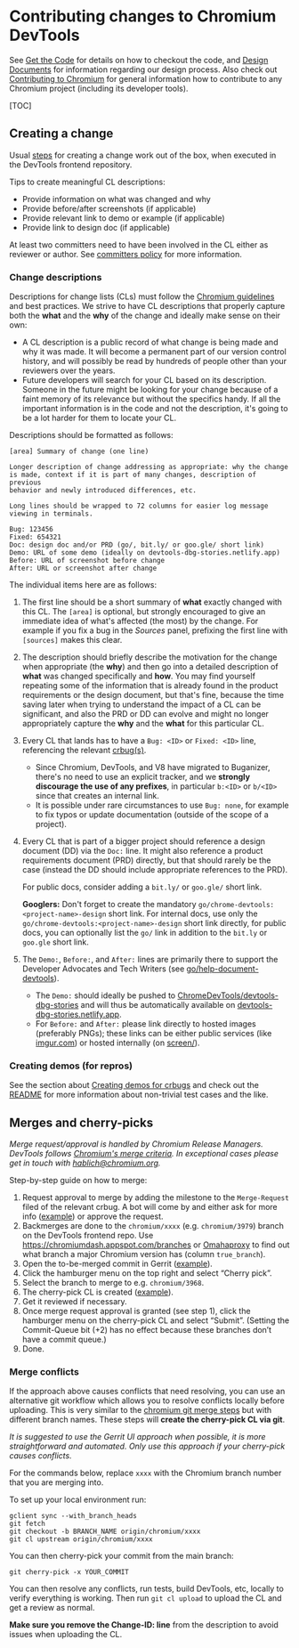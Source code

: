 # Contributing changes to Chromium DevTools

See [Get the Code](../get_the_code.md) for details on how to checkout the code,
and [Design Documents](design.md) for information regarding our design process.
Also check out [Contributing to
Chromium](https://chromium.googlesource.com/chromium/src/+/main/docs/contributing.md)
for general information how to contribute to any Chromium project (including
its developer tools).

[TOC]

## Creating a change

Usual [steps](https://chromium.googlesource.com/chromium/src/+/main/docs/contributing.md#creating-a-change) for creating a change work out of the box, when executed in the DevTools frontend repository.

Tips to create meaningful CL descriptions:

- Provide information on what was changed and why
- Provide before/after screenshots (if applicable)
- Provide relevant link to demo or example (if applicable)
- Provide link to design doc (if applicable)

At least two committers need to have been involved in the CL either as reviewer or author. See [committers policy](https://chromium.googlesource.com/devtools/devtools-frontend/+/main/docs/committers_policy.md) for more information.

### Change descriptions

Descriptions for change lists (CLs) must follow the [Chromium guidelines](https://chromium.googlesource.com/chromium/src/+/main/docs/contributing.md#Chromium_specific-description-tips)
and best practices. We strive to have CL descriptions that properly capture
both the **what** and the **why** of the change and ideally make sense on
their own:

-   A CL description is a public record of what change is being made and why it
    was made. It will become a permanent part of our version control history,
    and will possibly be read by hundreds of people other than your reviewers
    over the years.
-   Future developers will search for your CL based on its description. Someone
    in the future might be looking for your change because of a faint memory of
    its relevance but without the specifics handy. If all the important
    information is in the code and not the description, it's going to be a lot
    harder for them to locate your CL.

Descriptions should be formatted as follows:

```
[area] Summary of change (one line)

Longer description of change addressing as appropriate: why the change
is made, context if it is part of many changes, description of previous
behavior and newly introduced differences, etc.

Long lines should be wrapped to 72 columns for easier log message
viewing in terminals.

Bug: 123456
Fixed: 654321
Doc: design doc and/or PRD (go/, bit.ly/ or goo.gle/ short link)
Demo: URL of some demo (ideally on devtools-dbg-stories.netlify.app)
Before: URL of screenshot before change
After: URL or screenshot after change
```

The individual items here are as follows:

1.  The first line should be a short summary of **what** exactly changed with
    this CL. The `[area]` is optional, but strongly encouraged to give an
    immediate idea of what's affected (the most) by the change. For example if
    you fix a bug in the *Sources* panel, prefixing the first line with
    `[sources]` makes this clear.
1.  The description should briefly describe the motivation for the change when
    appropriate (the **why**) and then go into a detailed description of
    **what** was changed specifically and **how**. You may find yourself
    repeating some of the information that is already found in the product
    requirements or the design document, but that's fine, because the time
    saving later when trying to understand the impact of a CL can be
    significant, and also the PRD or DD can evolve and might no longer
    appropriately capture the **why** and the **what** for this particular CL.
1.  Every CL that lands has to have a `Bug: <ID>` or `Fixed: <ID>` line,
    referencing the relevant [crbug(s)](http://crbug.com).
    -   Since Chromium, DevTools, and V8 have migrated to Buganizer, there's no
        need to use an explicit tracker, and we **strongly discourage the use of
        any prefixes**, in particular `b:<ID>` or `b/<ID>` since that creates an
        internal link.
    -   It is possible under rare circumstances to use `Bug: none`, for example
        to fix typos or update documentation (outside of the scope of a
        project).
1.  Every CL that is part of a bigger project should reference a design document
    (DD) via the `Doc:` line. It might also reference a product requirements
    document (PRD) directly, but that should rarely be the case (instead the DD
    should include appropriate references to the PRD).

    For public docs, consider adding a `bit.ly/` or `goo.gle/` short link.

    **Googlers:** Don't forget to create the mandatory
    `go/chrome-devtools:<project-name>-design` short link. For internal docs,
    use only the `go/chrome-devtools:<project-name>-design` short link directly,
    for public docs, you can optionally list the `go/` link in addition to the
    `bit.ly` or `goo.gle` short link.
1.  The `Demo:`, `Before:`, and `After:` lines are primarily there to support
    the Developer Advocates and Tech Writers (see
    [go/help-document-devtools](http://go/help-document-devtools)).
    -   The `Demo:` should ideally be pushed to [ChromeDevTools/devtools-dbg-stories]
        and will thus be automatically available on [devtools-dbg-stories.netlify.app].
    -   For `Before:` and `After:` please link directly to hosted images
        (preferably PNGs); these links can be either public services (like
        [imgur.com](https://imgur.com)) or hosted internally (on
        [screen/](http://screen/)).

### Creating demos (for repros)

See the section about [Creating demos for crbugs](https://github.com/ChromeDevTools/devtools-dbg-stories#creating-demos-for-crbugs)
and check out the [README](https://github.com/ChromeDevTools/devtools-dbg-stories#readme) for more information about non-trivial test
cases and the like.

## Merges and cherry-picks

_Merge request/approval is handled by Chromium Release Managers. DevTools follows [Chromium's merge criteria](https://chromium.googlesource.com/chromium/src.git/+/refs/heads/main/docs/process/merge_request.md#merge-criteria-phases). In exceptional cases please get in touch with hablich@chromium.org._

Step-by-step guide on how to merge:

1. Request approval to merge by adding the milestone to the `Merge-Request` filed of the relevant crbug. A bot will come by and either ask for more info ([example](http://crbug.com/1123307#c1)) or approve the request.
1. Backmerges are done to the `chromium/xxxx` (e.g. `chromium/3979`) branch on the DevTools frontend repo.
   Use <https://chromiumdash.appspot.com/branches> or [Omahaproxy](https://omahaproxy.appspot.com/)
   to find out what branch a major Chromium version has (column `true_branch`).
1. Open the to-be-merged commit in Gerrit
   ([example](https://chromium-review.googlesource.com/c/devtools/devtools-frontend/+/1928912)).
1. Click the hamburger menu on the top right and select “Cherry pick”.
1. Select the branch to merge to e.g. `chromium/3968`.
1. The cherry-pick CL is created
   ([example](https://chromium-review.googlesource.com/c/devtools/devtools-frontend/+/1928913)).
1. Get it reviewed if necessary.
1. Once merge request approval is granted (see step 1), click the hamburger menu on the cherry-pick CL and select “Submit”. (Setting the Commit-Queue bit (+2) has no effect because these branches don’t have a commit queue.)
1. Done.

### Merge conflicts

If the approach above causes conflicts that need resolving, you can use an alternative git workflow which allows you to resolve conflicts locally before uploading. This is very similar to the [chromium git merge steps](https://chromium.googlesource.com/chromium/src.git/+/refs/heads/main/docs/process/merge_request.md#using-git) but with different branch names. These steps will **create the cherry-pick CL via git**.

_It is suggested to use the Gerrit UI approach when possible, it is more straightforward and automated. Only use this approach if your cherry-pick causes conflicts._

For the commands below, replace `xxxx` with the Chromium branch number that you are merging into.

To set up your local environment run:

```
gclient sync --with_branch_heads
git fetch
git checkout -b BRANCH_NAME origin/chromium/xxxx
git cl upstream origin/chromium/xxxx
```

You can then cherry-pick your commit from the main branch:

```
git cherry-pick -x YOUR_COMMIT
```

You can then resolve any conflicts, run tests, build DevTools, etc, locally to verify everything is working. Then run `git cl upload` to upload the CL and get a review as normal.

**Make sure you remove the Change-ID: line** from the description to avoid issues when uploading the CL.


  [ChromeDevTools/devtools-dbg-stories]: https://github.com/ChromeDevTools/devtools-dbg-stories
  [devtools-dbg-stories.netlify.app]: https://devtools-dbg-stories.netlify.app
